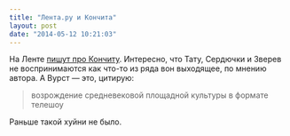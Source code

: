 ```yaml
---
title: "Лента.ру и Кончита"
layout: post
date: "2014-05-12 10:21:03"
---
```


На Ленте [пишут про Кончиту](http://lenta.ru/articles/2014/05/10/wurst/). Интересно, что Тату, Сердючки и Зверев не воспринимаются как что-то из ряда вон выходящее, по мнению автора. А Вурст — это, цитирую:

> возрождение средневековой площадной культуры в формате телешоу

Раньше такой хуйни не было.
